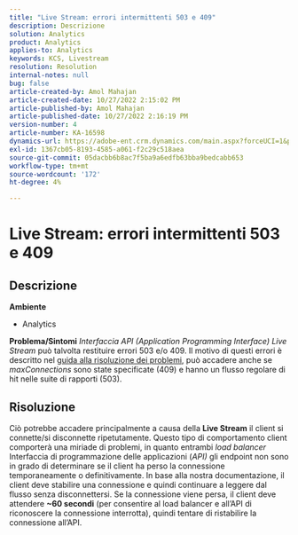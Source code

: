 ```yaml
---
title: "Live Stream: errori intermittenti 503 e 409"
description: Descrizione
solution: Analytics
product: Analytics
applies-to: Analytics
keywords: KCS, Livestream
resolution: Resolution
internal-notes: null
bug: false
article-created-by: Amol Mahajan
article-created-date: 10/27/2022 2:15:02 PM
article-published-by: Amol Mahajan
article-published-date: 10/27/2022 2:16:19 PM
version-number: 4
article-number: KA-16598
dynamics-url: https://adobe-ent.crm.dynamics.com/main.aspx?forceUCI=1&pagetype=entityrecord&etn=knowledgearticle&id=ac1f17bc-0156-ed11-bba2-6045bd006793
exl-id: 1367cb05-8193-4585-a061-f2c29c518aea
source-git-commit: 05dacbb6b8ac7f5ba9a6edfb63bba9bedcabb653
workflow-type: tm+mt
source-wordcount: '172'
ht-degree: 4%

---
```


# Live Stream: errori intermittenti 503 e 409

## Descrizione

<b>Ambiente</b>
- Analytics

<b>Problema/Sintomi</b>
*Interfaccia API (Application Programming Interface) Live Stream* può talvolta restituire errori 503 e/o 409. Il motivo di questi errori è descritto nel [guida alla risoluzione dei problemi](https://github.com/AdobeDocs/analytics-1.4-apis/blob/master/docs/live-stream-api/troubleshooting.md), può accadere anche se *maxConnections* sono state specificate (409) e hanno un flusso regolare di hit nelle suite di rapporti (503).


## Risoluzione


Ciò potrebbe accadere principalmente a causa della <b>Live Stream</b> il client si connette/si disconnette ripetutamente. Questo tipo di comportamento client comporterà una miriade di problemi, in quanto entrambi *load balancer* Interfaccia di programmazione delle applicazioni (*API)* gli endpoint non sono in grado di determinare se il client ha perso la connessione temporaneamente o definitivamente. In base alla nostra documentazione, il client deve stabilire una connessione e quindi continuare a leggere dal flusso senza disconnettersi. Se la connessione viene persa, il client deve attendere <b>~60 secondi</b> (per consentire al load balancer e all’API di riconoscere la connessione interrotta), quindi tentare di ristabilire la connessione all’API.
